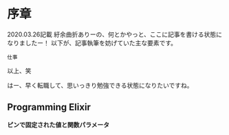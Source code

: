 # 序章
2020.03.26記載
紆余曲折ありーの、何とかやっと、ここに記事を書ける状態になりましたー！
以下が、記事執筆を妨げていた主な要素です。

`仕事`

以上、笑

はー、早く転職して、思いっきり勉強できる状態になりたいですね。

## Programming Elixir

__ピンで固定された値と関数パラメータ__